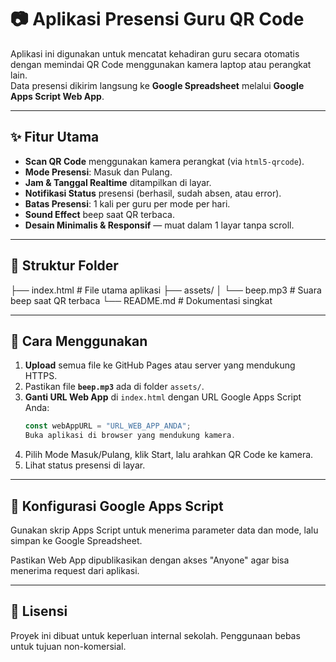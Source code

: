 # 📷 Aplikasi Presensi Guru QR Code

Aplikasi ini digunakan untuk mencatat kehadiran guru secara otomatis dengan memindai QR Code menggunakan kamera laptop atau perangkat lain.  
Data presensi dikirim langsung ke **Google Spreadsheet** melalui **Google Apps Script Web App**.

---

## ✨ Fitur Utama
- **Scan QR Code** menggunakan kamera perangkat (via `html5-qrcode`).
- **Mode Presensi**: Masuk dan Pulang.
- **Jam & Tanggal Realtime** ditampilkan di layar.
- **Notifikasi Status** presensi (berhasil, sudah absen, atau error).
- **Batas Presensi**: 1 kali per guru per mode per hari.
- **Sound Effect** beep saat QR terbaca.
- **Desain Minimalis & Responsif** — muat dalam 1 layar tanpa scroll.

---

## 📂 Struktur Folder
├── index.html # File utama aplikasi
├── assets/
│ └── beep.mp3 # Suara beep saat QR terbaca
└── README.md # Dokumentasi singkat

---

## 🚀 Cara Menggunakan
1. **Upload** semua file ke GitHub Pages atau server yang mendukung HTTPS.
2. Pastikan file **`beep.mp3`** ada di folder `assets/`.
3. **Ganti URL Web App** di `index.html` dengan URL Google Apps Script Anda:
   ```javascript
   const webAppURL = "URL_WEB_APP_ANDA";
   Buka aplikasi di browser yang mendukung kamera.
4. Pilih Mode Masuk/Pulang, klik Start, lalu arahkan QR Code ke kamera.
5. Lihat status presensi di layar.
   
---

## 🔧 Konfigurasi Google Apps Script
Gunakan skrip Apps Script untuk menerima parameter data dan mode, lalu simpan ke Google Spreadsheet.

Pastikan Web App dipublikasikan dengan akses "Anyone" agar bisa menerima request dari aplikasi.

---

## 📜 Lisensi
Proyek ini dibuat untuk keperluan internal sekolah.
Penggunaan bebas untuk tujuan non-komersial.

